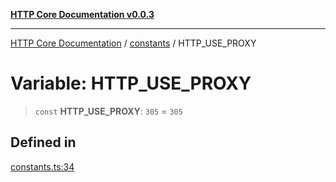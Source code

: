 [**HTTP Core Documentation v0.0.3**](../../README.md)

***

[HTTP Core Documentation](../../modules.md) / [constants](../README.md) / HTTP\_USE\_PROXY

# Variable: HTTP\_USE\_PROXY

> `const` **HTTP\_USE\_PROXY**: `305` = `305`

## Defined in

[constants.ts:34](https://github.com/stonemjs/http-core/blob/33a82b77e98ade423889148c13f25ccd40b75c8a/src/constants.ts#L34)
